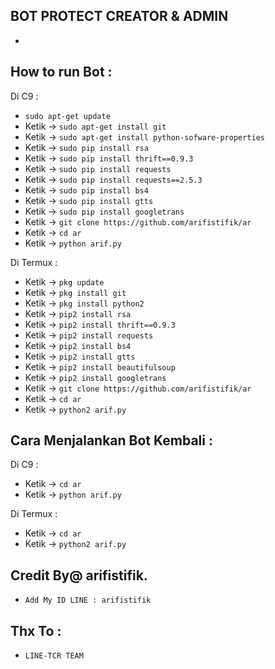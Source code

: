 
BOT PROTECT CREATOR & ADMIN
------

-
How to run Bot :
------
Di C9 :
- `sudo apt-get update`
- Ketik -> `sudo apt-get install git`
- Ketik -> `sudo apt-get install python-sofware-properties`
- Ketik -> `sudo pip install rsa`
- Ketik -> `sudo pip install thrift==0.9.3`
- Ketik -> `sudo pip install requests`
- Ketik -> `sudo pip install requests==2.5.3`
- Ketik -> `sudo pip install bs4`
- Ketik -> `sudo pip install gtts`
- Ketik -> `sudo pip install googletrans`
- Ketik -> `git clone https://github.com/arifistifik/ar`
- Ketik -> `cd ar`
- Ketik -> `python arif.py`

Di Termux :
- Ketik -> `pkg update`
- Ketik -> `pkg install git`
- Ketik -> `pkg install python2`
- Ketik -> `pip2 install rsa`
- Ketik -> `pip2 install thrift==0.9.3`
- Ketik -> `pip2 install requests`
- Ketik -> `pip2 install bs4`
- Ketik -> `pip2 install gtts`
- Ketik -> `pip2 install beautifulsoup`
- Ketik -> `pip2 install googletrans`
- Ketik -> `git clone https://github.com/arifistifik/ar`
- Ketik -> `cd ar`
- Ketik -> `python2 arif.py`

Cara Menjalankan Bot Kembali :
------
Di C9 :
- Ketik -> `cd ar`
- Ketik -> `python arif.py`

Di Termux :
- Ketik -> `cd ar`
- Ketik -> `python2 arif.py`


Credit By@ arifistifik.
------
- `Add My ID LINE : arifistifik`

Thx To :
------
- `LINE-TCR TEAM`

